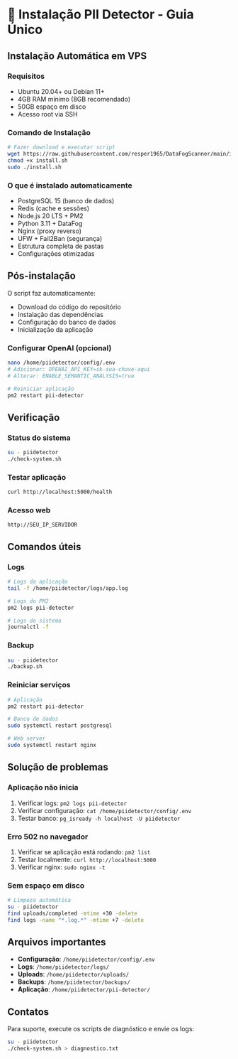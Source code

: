 # 🚀 Instalação PII Detector - Guia Único

## Instalação Automática em VPS

### Requisitos
- Ubuntu 20.04+ ou Debian 11+
- 4GB RAM mínimo (8GB recomendado)
- 50GB espaço em disco
- Acesso root via SSH

### Comando de Instalação
```bash
# Fazer download e executar script
wget https://raw.githubusercontent.com/resper1965/DataFogScanner/main/install.sh
chmod +x install.sh
sudo ./install.sh
```

### O que é instalado automaticamente
- PostgreSQL 15 (banco de dados)
- Redis (cache e sessões)
- Node.js 20 LTS + PM2
- Python 3.11 + DataFog
- Nginx (proxy reverso)
- UFW + Fail2Ban (segurança)
- Estrutura completa de pastas
- Configurações otimizadas

## Pós-instalação

O script faz automaticamente:
- Download do código do repositório
- Instalação das dependências
- Configuração do banco de dados
- Inicialização da aplicação

### Configurar OpenAI (opcional)
```bash
nano /home/piidetector/config/.env
# Adicionar: OPENAI_API_KEY=sk-sua-chave-aqui
# Alterar: ENABLE_SEMANTIC_ANALYSIS=true

# Reiniciar aplicação
pm2 restart pii-detector
```

## Verificação

### Status do sistema
```bash
su - piidetector
./check-system.sh
```

### Testar aplicação
```bash
curl http://localhost:5000/health
```

### Acesso web
```
http://SEU_IP_SERVIDOR
```

## Comandos úteis

### Logs
```bash
# Logs da aplicação
tail -f /home/piidetector/logs/app.log

# Logs do PM2
pm2 logs pii-detector

# Logs do sistema
journalctl -f
```

### Backup
```bash
su - piidetector
./backup.sh
```

### Reiniciar serviços
```bash
# Aplicação
pm2 restart pii-detector

# Banco de dados
sudo systemctl restart postgresql

# Web server
sudo systemctl restart nginx
```

## Solução de problemas

### Aplicação não inicia
1. Verificar logs: `pm2 logs pii-detector`
2. Verificar configuração: `cat /home/piidetector/config/.env`
3. Testar banco: `pg_isready -h localhost -U piidetector`

### Erro 502 no navegador
1. Verificar se aplicação está rodando: `pm2 list`
2. Testar localmente: `curl http://localhost:5000`
3. Verificar nginx: `sudo nginx -t`

### Sem espaço em disco
```bash
# Limpeza automática
su - piidetector
find uploads/completed -mtime +30 -delete
find logs -name "*.log.*" -mtime +7 -delete
```

## Arquivos importantes

- **Configuração**: `/home/piidetector/config/.env`
- **Logs**: `/home/piidetector/logs/`
- **Uploads**: `/home/piidetector/uploads/`
- **Backups**: `/home/piidetector/backups/`
- **Aplicação**: `/home/piidetector/pii-detector/`

## Contatos

Para suporte, execute os scripts de diagnóstico e envie os logs:
```bash
su - piidetector
./check-system.sh > diagnostico.txt
```